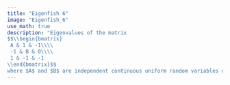 ```yaml
---
title: "Eigenfish 6"
image: "Eigenfish_6"
use_math: true
description: "Eigenvalues of the matrix
$$\\begin{bmatrix}
 A & 1 & -1\\\\
 -1 & B & 0\\\\
 1 & -1 & -1
\\end{bmatrix}$$
where $A$ and $B$ are independent continuous uniform random variables on $(-5, 4)$. This image represents a sample of 5 million matrices. Note that this class of matrices is not Bohemian as it is sampled from a continuous distribution. Viewed on [-4-4i, 4+4i]. Real eigenvalues have been omitted from this plot."
---
```

